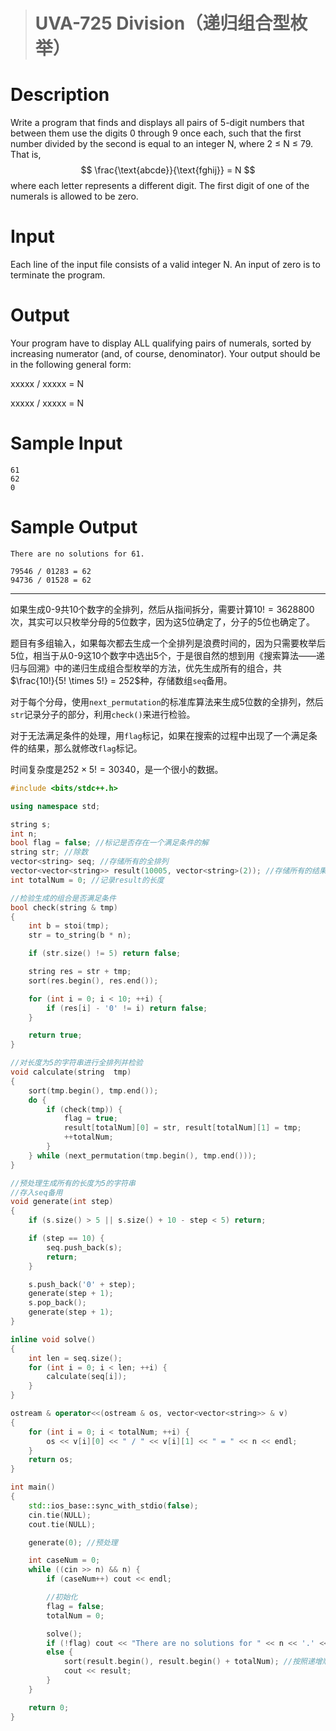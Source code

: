 > # UVA-725 Division（递归组合型枚举）

# Description

Write a program that finds and displays all pairs of 5-digit numbers that between them use the digits 0 through 9 once each, such that the first number divided by the second is equal to an integer N, where 2 ≤ N ≤ 79. That is,
$$
\frac{\text{abcde}}{\text{fghij}} = N
$$
where each letter represents a different digit. The first digit of one of the numerals is allowed to be zero.

# Input

Each line of the input file consists of a valid integer N. An input of zero is to terminate the program.

# Output

Your program have to display ALL qualifying pairs of numerals, sorted by increasing numerator (and, of course, denominator). Your output should be in the following general form: 

xxxxx / xxxxx = N 

xxxxx / xxxxx = N

# Sample Input

```
61
62
0
```

# Sample Output

```
There are no solutions for 61.

79546 / 01283 = 62
94736 / 01528 = 62
```

-----

如果生成0-9共10个数字的全排列，然后从指间拆分，需要计算$10!=3628800$次，其实可以只枚举分母的5位数字，因为这5位确定了，分子的5位也确定了。

题目有多组输入，如果每次都去生成一个全排列是浪费时间的，因为只需要枚举后5位，相当于从0-9这10个数字中选出5个，于是很自然的想到用《搜索算法——递归与回溯》中的递归生成组合型枚举的方法，优先生成所有的组合，共$\frac{10!}{5! \times 5!} = 252$种，存储数组`seq`备用。

对于每个分母，使用`next_permutation`的标准库算法来生成5位数的全排列，然后`str`记录分子的部分，利用`check()`来进行检验。

对于无法满足条件的处理，用`flag`标记，如果在搜索的过程中出现了一个满足条件的结果，那么就修改`flag`标记。

时间复杂度是$252 \times 5!=30340$，是一个很小的数据。

```c++
#include <bits/stdc++.h>

using namespace std;

string s;
int n;
bool flag = false; //标记是否存在一个满足条件的解
string str; //除数
vector<string> seq; //存储所有的全排列
vector<vector<string>> result(10005, vector<string>(2)); //存储所有的结果
int totalNum = 0; //记录result的长度

//检验生成的组合是否满足条件
bool check(string & tmp)
{
	int b = stoi(tmp);
	str = to_string(b * n);

	if (str.size() != 5) return false;

	string res = str + tmp;
	sort(res.begin(), res.end());

	for (int i = 0; i < 10; ++i) {
		if (res[i] - '0' != i) return false;
	}

	return true;
}

//对长度为5的字符串进行全排列并检验
void calculate(string  tmp)
{
	sort(tmp.begin(), tmp.end());
	do {
		if (check(tmp)) {
			flag = true;
			result[totalNum][0] = str, result[totalNum][1] = tmp;
			++totalNum;
		}
	} while (next_permutation(tmp.begin(), tmp.end()));
}

//预处理生成所有的长度为5的字符串
//存入seq备用
void generate(int step)
{
	if (s.size() > 5 || s.size() + 10 - step < 5) return;

	if (step == 10) {
		seq.push_back(s);		
		return;
	}

	s.push_back('0' + step);
	generate(step + 1);
	s.pop_back();
	generate(step + 1);
}

inline void solve()
{
	int len = seq.size();
	for (int i = 0; i < len; ++i) {
		calculate(seq[i]);
	}
}

ostream & operator<<(ostream & os, vector<vector<string>> & v)
{
	for (int i = 0; i < totalNum; ++i) {
		os << v[i][0] << " / " << v[i][1] << " = " << n << endl;
	}
	return os;
}

int main()
{
	std::ios_base::sync_with_stdio(false);
	cin.tie(NULL);
	cout.tie(NULL);

	generate(0); //预处理

	int caseNum = 0;
	while ((cin >> n) && n) {
		if (caseNum++) cout << endl;

		//初始化
		flag = false;
		totalNum = 0;

		solve();
		if (!flag) cout << "There are no solutions for " << n << '.' << endl;
		else {
			sort(result.begin(), result.begin() + totalNum); //按照递增顺序输出
			cout << result;
		}
	}

	return 0;
}
```













